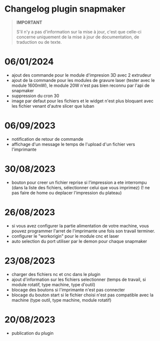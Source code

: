 # Changelog plugin snapmaker

>**IMPORTANT**
>
>S'il n'y a pas d'information sur la mise à jour, c'est que celle-ci concerne uniquement de la mise à jour de documentation, de traduction ou de texte.

# 06/01/2024

- ajout des commande pour le module d'impresion 3D avec 2 extrudeur
- ajout de la commande pour les modules de gravure laser (tester avec le module 1600mW), le module 20W n'est pas bien reconnu par l'api de snapmaker
- suppression du cron 30
- image par defaut pour les fichiers et le widget n'est plus bloquant avec les fichier venant d'autre slicer que luban

# 06/09/2023

- notification de retour de commande
- affichage d'un message le temps de l'upload d'un fichier vers l'imprimante

# 30/08/2023

- bouton pour creer un fichier reprise si l'impression a ete interrompu (dans la liste des fichiers, sélectionner celui que vous imprimez) (! ne pas faire de home ou deplacer l'impression du plateau)

# 26/08/2023

- si vous avez configurer la partie alimentation de votre machine, vous pouvez programmer l'arret de l'imprimante une fois son travail terminer.
- configurer le "workorigin" pour le module cnc et laser
- auto selection du port utiliser par le demon pour chaque snapmaker

# 23/08/2023

- charger des fichiers nc et cnc dans le plugin
- ajout d'information sur les fichiers selectionner (temps de travail, si module rotatif, type machine, type d'outil)
- blocage des boutons si l'imprimante n'est pas connecter
- blocage du bouton start si le fichier choisi n'est pas compatible avec la machine (type outil, type machine, module rotatif)

# 20/08/2023

- publication du plugin